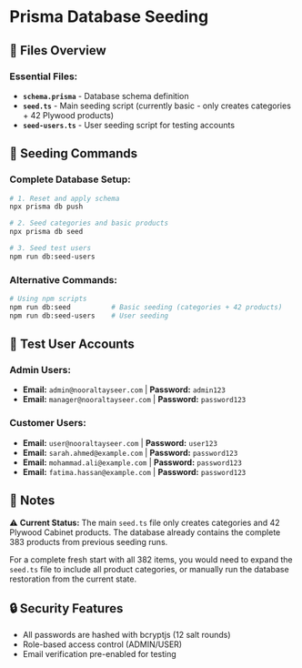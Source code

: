 # Prisma Database Seeding

## 📁 Files Overview

### Essential Files:
- **`schema.prisma`** - Database schema definition
- **`seed.ts`** - Main seeding script (currently basic - only creates categories + 42 Plywood products)
- **`seed-users.ts`** - User seeding script for testing accounts

## 🚀 Seeding Commands

### Complete Database Setup:
```bash
# 1. Reset and apply schema
npx prisma db push

# 2. Seed categories and basic products
npx prisma db seed

# 3. Seed test users
npm run db:seed-users
```

### Alternative Commands:
```bash
# Using npm scripts
npm run db:seed          # Basic seeding (categories + 42 products)
npm run db:seed-users    # User seeding
```

## 👥 Test User Accounts

### Admin Users:
- **Email:** `admin@nooraltayseer.com` | **Password:** `admin123`
- **Email:** `manager@nooraltayseer.com` | **Password:** `password123`

### Customer Users:
- **Email:** `user@nooraltayseer.com` | **Password:** `user123`
- **Email:** `sarah.ahmed@example.com` | **Password:** `password123`
- **Email:** `mohammad.ali@example.com` | **Password:** `password123`
- **Email:** `fatima.hassan@example.com` | **Password:** `password123`

## 📝 Notes

⚠️ **Current Status:** The main `seed.ts` file only creates categories and 42 Plywood Cabinet products. The database already contains the complete 383 products from previous seeding runs.

For a complete fresh start with all 382 items, you would need to expand the `seed.ts` file to include all product categories, or manually run the database restoration from the current state.

## 🔒 Security Features

- All passwords are hashed with bcryptjs (12 salt rounds)
- Role-based access control (ADMIN/USER)
- Email verification pre-enabled for testing